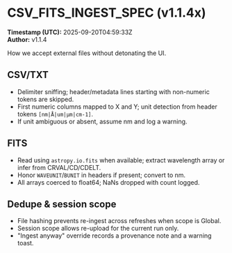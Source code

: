 # CSV_FITS_INGEST_SPEC (v1.1.4x)
**Timestamp (UTC):** 2025-09-20T04:59:33Z  
**Author:** v1.1.4

How we accept external files without detonating the UI.

## CSV/TXT
- Delimiter sniffing; header/metadata lines starting with non-numeric tokens are skipped.
- First numeric columns mapped to X and Y; unit detection from header tokens `[nm|Å|um|µm|cm-1]`.
- If unit ambiguous or absent, assume nm and log a warning.

## FITS
- Read using `astropy.io.fits` when available; extract wavelength array or infer from CRVAL/CD/CDELT.
- Honor `WAVEUNIT`/`BUNIT` in headers if present; convert to nm.
- All arrays coerced to float64; NaNs dropped with count logged.

## Dedupe & session scope
- File hashing prevents re-ingest across refreshes when scope is Global.
- Session scope allows re-upload for the current run only.
- "Ingest anyway" override records a provenance note and a warning toast.
